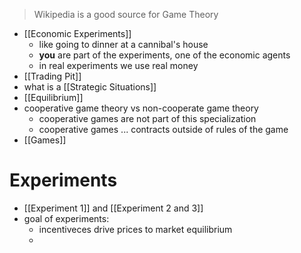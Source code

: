 > Wikipedia is a good source for Game Theory

- [[Economic Experiments]] 
	- like going to dinner at a cannibal's house
	- **you** are part of the experiments, one of the economic agents
	- in real experiments we use real money
- [[Trading Pit]]
- what is a [[Strategic Situations]]
- [[Equilibrium]]
- cooperative game theory vs non-cooperate game theory
	- cooperative games are not part of this specialization
	- cooperative games ... contracts outside of rules of the game
- [[Games]]


# Experiments
- [[Experiment 1]] and [[Experiment 2 and 3]]
- goal of experiments:
	- incentiveces drive prices to market equilibrium
	- 